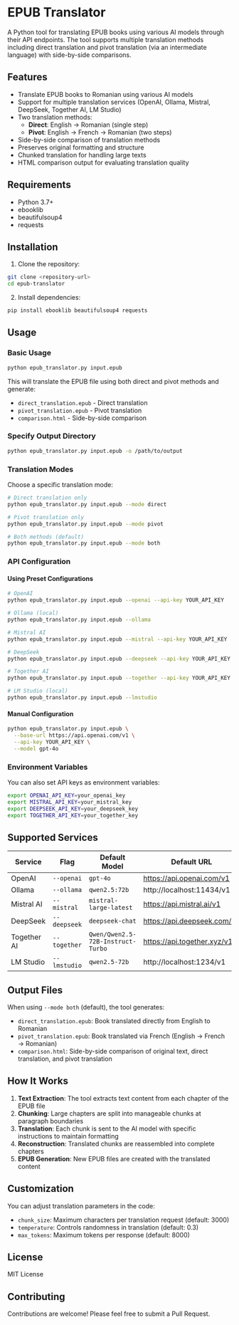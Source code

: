 # EPUB Translator

A Python tool for translating EPUB books using various AI models through their API endpoints. The tool supports multiple translation methods including direct translation and pivot translation (via an intermediate language) with side-by-side comparisons.

## Features

- Translate EPUB books to Romanian using various AI models
- Support for multiple translation services (OpenAI, Ollama, Mistral, DeepSeek, Together AI, LM Studio)
- Two translation methods:
  - **Direct**: English → Romanian (single step)
  - **Pivot**: English → French → Romanian (two steps)
- Side-by-side comparison of translation methods
- Preserves original formatting and structure
- Chunked translation for handling large texts
- HTML comparison output for evaluating translation quality

## Requirements

- Python 3.7+
- ebooklib
- beautifulsoup4
- requests

## Installation

1. Clone the repository:
```bash
git clone <repository-url>
cd epub-translator
```

2. Install dependencies:
```bash
pip install ebooklib beautifulsoup4 requests
```

## Usage

### Basic Usage

```bash
python epub_translator.py input.epub
```

This will translate the EPUB file using both direct and pivot methods and generate:
- `direct_translation.epub` - Direct translation
- `pivot_translation.epub` - Pivot translation
- `comparison.html` - Side-by-side comparison

### Specify Output Directory

```bash
python epub_translator.py input.epub -o /path/to/output
```

### Translation Modes

Choose a specific translation mode:
```bash
# Direct translation only
python epub_translator.py input.epub --mode direct

# Pivot translation only
python epub_translator.py input.epub --mode pivot

# Both methods (default)
python epub_translator.py input.epub --mode both
```

### API Configuration

#### Using Preset Configurations

```bash
# OpenAI
python epub_translator.py input.epub --openai --api-key YOUR_API_KEY

# Ollama (local)
python epub_translator.py input.epub --ollama

# Mistral AI
python epub_translator.py input.epub --mistral --api-key YOUR_API_KEY

# DeepSeek
python epub_translator.py input.epub --deepseek --api-key YOUR_API_KEY

# Together AI
python epub_translator.py input.epub --together --api-key YOUR_API_KEY

# LM Studio (local)
python epub_translator.py input.epub --lmstudio
```

#### Manual Configuration

```bash
python epub_translator.py input.epub \
  --base-url https://api.openai.com/v1 \
  --api-key YOUR_API_KEY \
  --model gpt-4o
```

### Environment Variables

You can also set API keys as environment variables:
```bash
export OPENAI_API_KEY=your_openai_key
export MISTRAL_API_KEY=your_mistral_key
export DEEPSEEK_API_KEY=your_deepseek_key
export TOGETHER_API_KEY=your_together_key
```

## Supported Services

| Service      | Flag        | Default Model     | Default URL              |
|--------------|-------------|-------------------|--------------------------|
| OpenAI       | `--openai`  | `gpt-4o`          | https://api.openai.com/v1 |
| Ollama       | `--ollama`  | `qwen2.5:72b`     | http://localhost:11434/v1 |
| Mistral AI   | `--mistral` | `mistral-large-latest` | https://api.mistral.ai/v1 |
| DeepSeek     | `--deepseek`| `deepseek-chat`   | https://api.deepseek.com/v1 |
| Together AI  | `--together`| `Qwen/Qwen2.5-72B-Instruct-Turbo` | https://api.together.xyz/v1 |
| LM Studio    | `--lmstudio`| `qwen2.5-72b`     | http://localhost:1234/v1 |

## Output Files

When using `--mode both` (default), the tool generates:
- `direct_translation.epub`: Book translated directly from English to Romanian
- `pivot_translation.epub`: Book translated via French (English → French → Romanian)
- `comparison.html`: Side-by-side comparison of original text, direct translation, and pivot translation

## How It Works

1. **Text Extraction**: The tool extracts text content from each chapter of the EPUB file
2. **Chunking**: Large chapters are split into manageable chunks at paragraph boundaries
3. **Translation**: Each chunk is sent to the AI model with specific instructions to maintain formatting
4. **Reconstruction**: Translated chunks are reassembled into complete chapters
5. **EPUB Generation**: New EPUB files are created with the translated content

## Customization

You can adjust translation parameters in the code:
- `chunk_size`: Maximum characters per translation request (default: 3000)
- `temperature`: Controls randomness in translation (default: 0.3)
- `max_tokens`: Maximum tokens per response (default: 8000)

## License

MIT License

## Contributing

Contributions are welcome! Please feel free to submit a Pull Request.
